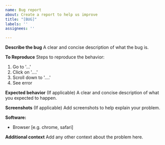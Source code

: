 ```yaml
---
name: Bug report
about: Create a report to help us improve
title: "[BUG]"
labels: ''
assignees: ''

---
```


**Describe the bug**
A clear and concise description of what the bug is.

**To Reproduce**
Steps to reproduce the behavior:
1. Go to '...'
2. Click on '....'
3. Scroll down to '....'
4. See error

**Expected behavior** (If applicable)
A clear and concise description of what you expected to happen.

**Screenshots** (If applicable)
Add screenshots to help explain your problem.

**Software:**
 - Browser [e.g. chrome, safari]

**Additional context**
Add any other context about the problem here.
